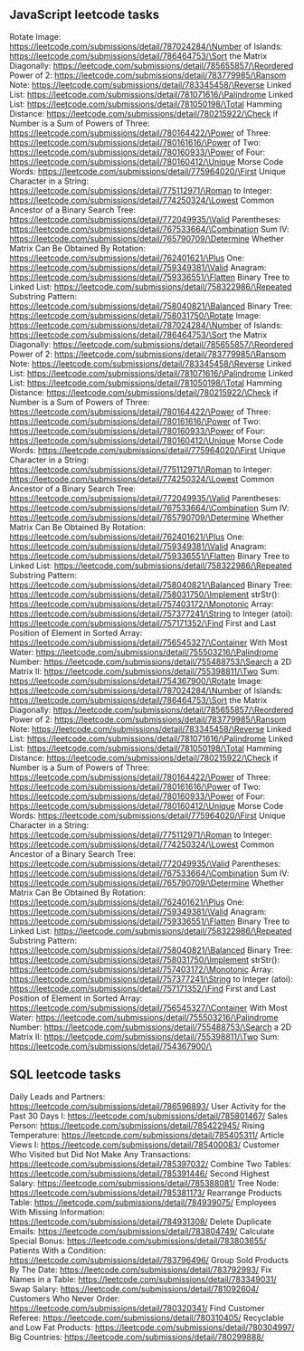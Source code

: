 ## JavaScript leetcode tasks
Rotate Image: https://leetcode.com/submissions/detail/787024284/\Number of Islands: https://leetcode.com/submissions/detail/786464753/\Sort the Matrix Diagonally: https://leetcode.com/submissions/detail/785655857/\Reordered Power of 2: https://leetcode.com/submissions/detail/783779985/\Ransom Note: https://leetcode.com/submissions/detail/783345458/\Reverse Linked List: https://leetcode.com/submissions/detail/781071616/\Palindrome Linked List: https://leetcode.com/submissions/detail/781050198/\Total Hamming Distance: https://leetcode.com/submissions/detail/780215922/\Check if Number is a Sum of Powers of Three: https://leetcode.com/submissions/detail/780164422/\Power of Three: https://leetcode.com/submissions/detail/780161616/\Power of Two: https://leetcode.com/submissions/detail/780160933/\Power of Four: https://leetcode.com/submissions/detail/780160412/\Unique Morse Code Words: https://leetcode.com/submissions/detail/775964020/\First Unique Character in a String: https://leetcode.com/submissions/detail/775112971/\Roman to Integer: https://leetcode.com/submissions/detail/774250324/\Lowest Common Ancestor of a Binary Search Tree: https://leetcode.com/submissions/detail/772049935/\Valid Parentheses: https://leetcode.com/submissions/detail/767533664/\Combination Sum IV: https://leetcode.com/submissions/detail/765790709/\Determine Whether Matrix Can Be Obtained By Rotation: https://leetcode.com/submissions/detail/762401621/\Plus One: https://leetcode.com/submissions/detail/759349381/\Valid Anagram: https://leetcode.com/submissions/detail/759336551/\Flatten Binary Tree to Linked List: https://leetcode.com/submissions/detail/758322986/\Repeated Substring Pattern: https://leetcode.com/submissions/detail/758040821/\Balanced Binary Tree: https://leetcode.com/submissions/detail/758031750/\Rotate Image: https://leetcode.com/submissions/detail/787024284/\Number of Islands: https://leetcode.com/submissions/detail/786464753/\Sort the Matrix Diagonally: https://leetcode.com/submissions/detail/785655857/\Reordered Power of 2: https://leetcode.com/submissions/detail/783779985/\Ransom Note: https://leetcode.com/submissions/detail/783345458/\Reverse Linked List: https://leetcode.com/submissions/detail/781071616/\Palindrome Linked List: https://leetcode.com/submissions/detail/781050198/\Total Hamming Distance: https://leetcode.com/submissions/detail/780215922/\Check if Number is a Sum of Powers of Three: https://leetcode.com/submissions/detail/780164422/\Power of Three: https://leetcode.com/submissions/detail/780161616/\Power of Two: https://leetcode.com/submissions/detail/780160933/\Power of Four: https://leetcode.com/submissions/detail/780160412/\Unique Morse Code Words: https://leetcode.com/submissions/detail/775964020/\First Unique Character in a String: https://leetcode.com/submissions/detail/775112971/\Roman to Integer: https://leetcode.com/submissions/detail/774250324/\Lowest Common Ancestor of a Binary Search Tree: https://leetcode.com/submissions/detail/772049935/\Valid Parentheses: https://leetcode.com/submissions/detail/767533664/\Combination Sum IV: https://leetcode.com/submissions/detail/765790709/\Determine Whether Matrix Can Be Obtained By Rotation: https://leetcode.com/submissions/detail/762401621/\Plus One: https://leetcode.com/submissions/detail/759349381/\Valid Anagram: https://leetcode.com/submissions/detail/759336551/\Flatten Binary Tree to Linked List: https://leetcode.com/submissions/detail/758322986/\Repeated Substring Pattern: https://leetcode.com/submissions/detail/758040821/\Balanced Binary Tree: https://leetcode.com/submissions/detail/758031750/\Implement strStr(): https://leetcode.com/submissions/detail/757403172/\Monotonic Array: https://leetcode.com/submissions/detail/757377241/\String to Integer (atoi): https://leetcode.com/submissions/detail/757171352/\Find First and Last Position of Element in Sorted Array: https://leetcode.com/submissions/detail/756545327/\Container With Most Water: https://leetcode.com/submissions/detail/755503216/\Palindrome Number: https://leetcode.com/submissions/detail/755488753/\Search a 2D Matrix II: https://leetcode.com/submissions/detail/755398811/\Two Sum: https://leetcode.com/submissions/detail/754367900/\Rotate Image: https://leetcode.com/submissions/detail/787024284/\Number of Islands: https://leetcode.com/submissions/detail/786464753/\Sort the Matrix Diagonally: https://leetcode.com/submissions/detail/785655857/\Reordered Power of 2: https://leetcode.com/submissions/detail/783779985/\Ransom Note: https://leetcode.com/submissions/detail/783345458/\Reverse Linked List: https://leetcode.com/submissions/detail/781071616/\Palindrome Linked List: https://leetcode.com/submissions/detail/781050198/\Total Hamming Distance: https://leetcode.com/submissions/detail/780215922/\Check if Number is a Sum of Powers of Three: https://leetcode.com/submissions/detail/780164422/\Power of Three: https://leetcode.com/submissions/detail/780161616/\Power of Two: https://leetcode.com/submissions/detail/780160933/\Power of Four: https://leetcode.com/submissions/detail/780160412/\Unique Morse Code Words: https://leetcode.com/submissions/detail/775964020/\First Unique Character in a String: https://leetcode.com/submissions/detail/775112971/\Roman to Integer: https://leetcode.com/submissions/detail/774250324/\Lowest Common Ancestor of a Binary Search Tree: https://leetcode.com/submissions/detail/772049935/\Valid Parentheses: https://leetcode.com/submissions/detail/767533664/\Combination Sum IV: https://leetcode.com/submissions/detail/765790709/\Determine Whether Matrix Can Be Obtained By Rotation: https://leetcode.com/submissions/detail/762401621/\Plus One: https://leetcode.com/submissions/detail/759349381/\Valid Anagram: https://leetcode.com/submissions/detail/759336551/\Flatten Binary Tree to Linked List: https://leetcode.com/submissions/detail/758322986/\Repeated Substring Pattern: https://leetcode.com/submissions/detail/758040821/\Balanced Binary Tree: https://leetcode.com/submissions/detail/758031750/\Implement strStr(): https://leetcode.com/submissions/detail/757403172/\Monotonic Array: https://leetcode.com/submissions/detail/757377241/\String to Integer (atoi): https://leetcode.com/submissions/detail/757171352/\Find First and Last Position of Element in Sorted Array: https://leetcode.com/submissions/detail/756545327/\Container With Most Water: https://leetcode.com/submissions/detail/755503216/\Palindrome Number: https://leetcode.com/submissions/detail/755488753/\Search a 2D Matrix II: https://leetcode.com/submissions/detail/755398811/\Two Sum: https://leetcode.com/submissions/detail/754367900/\

## SQL leetcode tasks
Daily Leads and Partners: https://leetcode.com/submissions/detail/786596893/
User Activity for the Past 30 Days I: https://leetcode.com/submissions/detail/785801467/
Sales Person: https://leetcode.com/submissions/detail/785422945/
Rising Temperature: https://leetcode.com/submissions/detail/785405311/
Article Views I: https://leetcode.com/submissions/detail/785400083/
Customer Who Visited but Did Not Make Any Transactions: https://leetcode.com/submissions/detail/785397032/
Combine Two Tables: https://leetcode.com/submissions/detail/785391446/
Second Highest Salary: https://leetcode.com/submissions/detail/785388081/
Tree Node: https://leetcode.com/submissions/detail/785381173/
Rearrange Products Table: https://leetcode.com/submissions/detail/784939075/
Employees With Missing Information: https://leetcode.com/submissions/detail/784931308/
Delete Duplicate Emails: https://leetcode.com/submissions/detail/783804749/
Calculate Special Bonus: https://leetcode.com/submissions/detail/783803655/
Patients With a Condition: https://leetcode.com/submissions/detail/783796496/
Group Sold Products By The Date: https://leetcode.com/submissions/detail/783792993/
Fix Names in a Table: https://leetcode.com/submissions/detail/783349031/
Swap Salary: https://leetcode.com/submissions/detail/781092604/
Customers Who Never Order: https://leetcode.com/submissions/detail/780320341/
Find Customer Referee: https://leetcode.com/submissions/detail/780310405/
Recyclable and Low Fat Products: https://leetcode.com/submissions/detail/780304997/
Big Countries: https://leetcode.com/submissions/detail/780299888/
